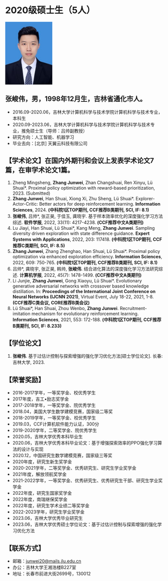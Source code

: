 # 2020级硕士生（5人）

<img src="zhangjunwei2020.jpg" width="150" align="center">

## 张峻伟，男，1998年12月生，吉林省通化市人。
- 2016.09-2020.06，吉林大学计算机科学与技术学院计算机科学与技术专业，本科生
- 2020.09-2023.06，吉林大学计算机科学与技术学院计算机科学与技术专业，推免硕士生（导师：吕帅副教授）
- 研究方向：人工智能、机器学习
- 毕业去向：[北京] 天翼云科技有限公司

## 【学术论文】在国内外期刊和会议上发表学术论文7篇，在审学术论文1篇。
1. Zheng Mingsheng, **Zhang Junwei**, Zhan Changshuai, Ren Xinyu, Lü Shuai*. Proximal policy optimization with reward-based prioritization, 2023. (Submitted)
2. **Zhang Junwei**, Han Shuai, Xiong Xi, Zhu Sheng, Lü Shuai*. Explorer-Actor-Critic: Better actors for deep reinforcement learning. **Information Sciences**, 2024. **(中科院1区TOP期刊, CCF推荐B类期刊, SCI, IF: 8.1)**
3. **张峻伟**, 吕帅*, 张正昊, 于佳玉, 龚晓宇. 基于样本效率优化的深度强化学习方法综述. **软件学报**, 2022, 33(11): 4217-4238. **(CCF推荐中文A类期刊)**
4. Lu Jiayi, Han Shuai, Lü Shuai*, Kang Meng, **Zhang Junwei**. Sampling diversity driven exploration with state difference guidance. **Expert Systems with Applications**, 2022, 203: 117418. **(中科院1区TOP期刊, CCF推荐C类期刊, SCI, IF: 8.5)**
5. **Zhang Junwei**, Zhang Zhenghao, Han Shuai, Lü Shuai*. Proximal policy optimization via enhanced exploration efficiency. **Information Sciences**, 2022, 609: 750-765. **(中科院1区TOP期刊, CCF推荐B类期刊, SCI, IF: 8.1)**
6. 吕帅*, 龚晓宇, 张正昊, 韩帅, **张峻伟**. 结合进化算法的深度强化学习方法研究综述. **计算机学报**, 2022, 45(7): 1478-1499. **(CCF推荐中文A类期刊)**
7. Li Junjie, **Zhang Junwei**, Gong Xiaoyu, Lü Shuai*. Evolutionary generative adversarial networks with crossover based knowledge distillation. In: **Proceedings of the International Joint Conference on Neural Networks (IJCNN 2021)**, Virtual Event, July 18-22, 2021, 1-8. **(CCF推荐C类会议, CORE推荐B类会议)**
8. Lü Shuai*, Han Shuai, Zhou Wenbo, **Zhang Junwei**. Recruitment-imitation mechanism for evolutionary reinforcement learning. **Information Sciences**, 2021, 553: 172-188. **(中科院1区TOP期刊, CCF推荐B类期刊, SCI, IF: 8.233)**

## 【学位论文】
1. **张峻伟**.  基于过估计控制与探索增强的强化学习优化方法[硕士学位论文]. 长春: 吉林大学, 2023.

## 【荣誉奖励】
- 2016-2017学年，一等奖学金、校优秀学生
- 2017年度，吉工•励志奖学金
- 2017-2018学年，一等奖学金、院优秀学生
- 2018.04，美国大学生数学建模竞赛，国家级二等奖
- 2018-2019学年，一等奖学金、校优秀学生
- 2019.03，CCF计算机软件能力认证，300分
- 2019-2020学年，二等奖学金、院优秀学生
- 2020.05，吉林大学优秀本科毕业生
- 2020.06，吉林大学优秀本科毕业论文：基于增强探索效率的PPO强化学习算法的设计与实现
- 2020.12，中国研究生数学建模竞赛，国家级三等奖
- 2020年度，研究生新生奖学金
- 2020-2021学年，二等奖学金、优秀研究生、研究生学业奖学金
- 2021年度，解放领航奖学金
- 2021-2022学年，一等奖学金、优秀研究生、优秀研究生干部、研究生学业奖学金
- 2022年度，研究生国家奖学金
- 2022年度，南瑞继保奖学金
- 2022年度，研究生学术业绩二等奖学金
- 2022-2023学年，研究生学业奖学金
- 2023.06，吉林大学优秀毕业研究生
- 2023.06，吉林大学优秀硕士学位论文：基于过估计控制与探索增强的强化学习优化方法

## 【联系方式】
- 邮箱：junwei20@mails.jlu.edu.cn
- 办公：吉林大学王湘浩楼B227室
- 地址：长春市前进大街2699号，130012

